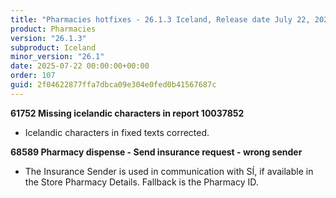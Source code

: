 ```yaml
---
title: "Pharmacies hotfixes - 26.1.3 Iceland, Release date July 22, 2025 - Hotfixes"
product: Pharmacies
version: "26.1.3"
subproduct: Iceland
minor_version: "26.1"
date: 2025-07-22 00:00:00+00:00
order: 107
guid: 2f04622877ffa7dbca09e304e0fed0b41567687c
---
```


<strong>61752 Missing icelandic characters in report 10037852</strong>
<ul><li>Icelandic characters in fixed texts corrected.</li></ul>
<strong>68589 Pharmacy dispense - Send insurance request - wrong sender</strong>
<ul><li>The Insurance Sender is used in communication with SÍ, if available in the Store Pharmacy Details. Fallback is the Pharmacy ID.</li></ul>
